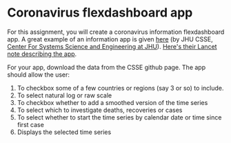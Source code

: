 # Coronavirus flexdashboard app

For this assignment, you will create a coronavirus information flexdashboard app. A great example of an information app is given 
[here](https://www.arcgis.com/apps/opsdashboard/index.html#/bda7594740fd40299423467b48e9ecf6) 
(by JHU CSSE, [Center For Systems Science and Engineering at JHU](https://systems.jhu.edu/)). 
[Here's their Lancet note describing the app](https://www.thelancet.com/journals/laninf/article/PIIS1473-3099(20)30120-1/fulltext).

For your app, download the data from the CSSE github page. The app should allow the user:

1. To checkbox some of a few countries or regions (say 3 or so) to include.
2. To select natural log or raw scale
3. To checkbox whether to add a smoothed version of the time series
4. To select which to investigate deaths, recoveries or cases
5. To select whether to start the time series by calendar date or time since first case
6. Displays the selected time series


